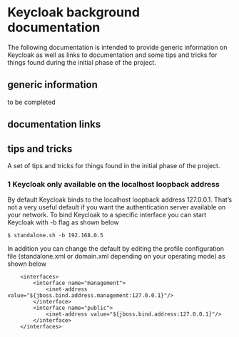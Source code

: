 # Keycloak background documentation
The following documentation is intended to provide generic information on Keycloak as well as links to documentation and some tips and tricks for things found during the initial phase of the project.

## generic information
to be completed

## documentation links

## tips and tricks
A set of tips and tricks for things found in the initial phase of the project.

### 1 Keycloak only available on the localhost loopback address 
By default Keycloak binds to the localhost loopback address 127.0.0.1. That’s not a very useful default if you want the authentication server available on your network. To bind Keycloak to a specific interface you can start Keycloak with -b flag as shown below
```
$ standalone.sh -b 192.168.0.5
```
In addition you can change the default by editing the  profile configuration file (standalone.xml or domain.xml depending on your operating mode) as shown below
```
    <interfaces>
        <interface name="management">
            <inet-address value="${jboss.bind.address.management:127.0.0.1}"/>
        </interface>
        <interface name="public">
            <inet-address value="${jboss.bind.address:127.0.0.1}"/>
        </interface>
    </interfaces>
```
